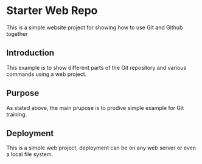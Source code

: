 # Starter Web Repo

This is a simple website project for
showing how to use Git and Github together

## Introduction

This example is to show different parts
of the Git repository and various commands
using a web project.

## Purpose

As stated above, the main prupose is to 
prodive simple example for Git training.

## Deployment

This is a simple web project, deployment
can be on any web server or even a local
file system.